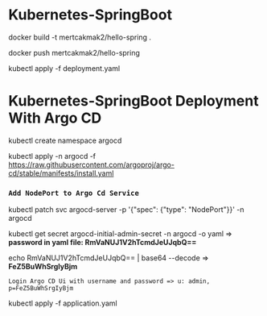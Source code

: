 # Kubernetes-SpringBoot

docker build -t mertcakmak2/hello-spring .

docker push mertcakmak2/hello-spring

kubectl apply -f deployment.yaml

# Kubernetes-SpringBoot Deployment With Argo CD

kubectl create namespace argocd

kubectl apply -n argocd -f https://raw.githubusercontent.com/argoproj/argo-cd/stable/manifests/install.yaml

### **`Add NodePort to Argo Cd Service`**

kubectl patch svc argocd-server -p '{"spec": {"type": "NodePort"}}' -n argocd

kubectl get secret argocd-initial-admin-secret -n argocd -o yaml  => **password in yaml file: RmVaNUJ1V2hTcmdJeUJqbQ==**

echo RmVaNUJ1V2hTcmdJeUJqbQ== | base64 --decode => **FeZ5BuWhSrgIyBjm**

`Login Argo CD Ui with username and password => u: admin, p=FeZ5BuWhSrgIyBjm`

kubectl apply -f application.yaml
